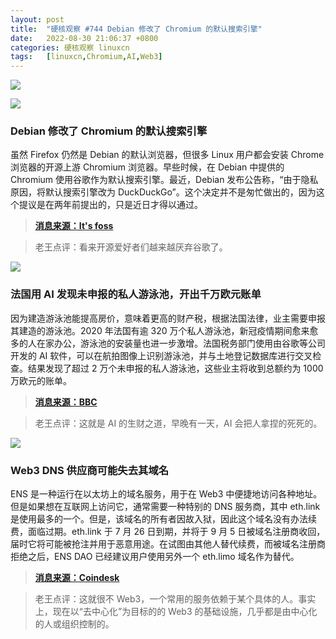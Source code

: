 ```yaml
---
layout: post
title:	"硬核观察 #744 Debian 修改了 Chromium 的默认搜索引擎"
date:	2022-08-30 21:06:37 +0800 
categories:	硬核观察 linuxcn 
tags:	[linuxcn,Chromium,AI,Web3]
---
```



![](/Asserts/Images//attachment/album/202208/30/210537lbrj0odqdio8vzbt.jpg)


![](/Asserts/Images//attachment/album/202208/30/210547z0xmxebl8i4u8euu.jpg)


### Debian 修改了 Chromium 的默认搜索引擎


虽然 Firefox 仍然是 Debian 的默认浏览器，但很多 Linux 用户都会安装 Chrome 浏览器的开源上游 Chromium 浏览器。早些时候，在 Debian 中提供的 Chromium 使用谷歌作为默认搜索引擎。最近，Debian 发布公告称，“由于隐私原因，将默认搜索引擎改为 DuckDuckGo”。这个决定并不是匆忙做出的，因为这个提议是在两年前提出的，只是近日才得以通过。



> 
> **[消息来源：It's foss](https://news.itsfoss.com/debian-duckduckgo-default-chromium/)**
> 
> 
> 



> 
> 老王点评：看来开源爱好者们越来越厌弃谷歌了。
> 
> 
> 


![](/Asserts/Images//attachment/album/202208/30/210557fzgwamyvx1f552vx.jpg)


### 法国用 AI 发现未申报的私人游泳池，开出千万欧元账单


因为建造游泳池能提高房价，意味着更高的财产税，根据法国法律，业主需要申报其建造的游泳池。2020 年法国有逾 320 万个私人游泳池，新冠疫情期间愈来愈多的人在家办公，游泳池的安装量也进一步激增。法国税务部门使用由谷歌等公司开发的 AI 软件，可以在航拍图像上识别游泳池，并与土地登记数据库进行交叉检查。结果发现了超过 2 万个未申报的私人游泳池，这些业主将收到总额约为 1000 万欧元的账单。



> 
> **[消息来源：BBC](https://www.bbc.com/news/world-europe-62717599)**
> 
> 
> 



> 
> 老王点评：这就是 AI 的生财之道，早晚有一天，AI 会把人拿捏的死死的。
> 
> 
> 


![](/Asserts/Images//attachment/album/202208/30/210614roqa0lqw4oq4llg0.jpg)


### Web3 DNS 供应商可能失去其域名


ENS 是一种运行在以太坊上的域名服务，用于在 Web3 中便捷地访问各种地址。但是如果想在互联网上访问它，通常需要一种特别的 DNS 服务商，其中 eth.link 是使用最多的一个。但是，该域名的所有者因故入狱，因此这个域名没有办法续费，面临过期。eth.link 于 7 月 26 日到期，并将于 9 月 5 日被域名注册商收回，届时它将可能被抢注并用于恶意用途。在试图由其他人替代续费，而被域名注册商拒绝之后，ENS DAO 已经建议用户使用另外一个 eth.limo 域名作为替代。



> 
> **[消息来源：Coindesk](https://www.coindesk.com/tech/2022/08/26/web3-domain-name-service-could-lose-its-web-address-because-programmer-who-can-renew-it-sits-in-jail/)**
> 
> 
> 



> 
> 老王点评：这就很不 Web3，一个常用的服务依赖于某个具体的人。事实上，现在以“去中心化”为目标的的 Web3 的基础设施，几乎都是由中心化的人或组织控制的。
> 
> 
>
